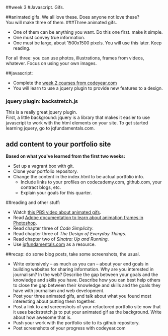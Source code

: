 ##week 3
#Javascript. Gifs.

##animated gifs.
We all love these. Does anyone not love these?  
You will make three of them. 
###Three animated gifs.  
- One of them can be anything you want. Do this one first. make it simple.
- One must convey true information.
- One must be large, about 1500x1500 pixels. You will use this later. Keep reading.  

For all three: you can use photos, illustrations, frames from videos, whatever. Focus on using your own images.  

##javascript:
- Complete the [week 2 courses from codeyear.com](http://www.codecademy.com/curricula/code-year/units/2)
- You will learn to use a jquery plugin to provide new features to a design.

### jquery plugin: backstretch.js
This is a really great jquery plugin.  
First, a little background: jquery is a library that makes it easier to use javascript to work with the html elements on your site.
To get started learning jquery, go to jqfundamentals.com.  

## add content to your portfolio site
**Based on what you've learned from the first two weeks:**  
- Set up a vagrant box with git.  
- Clone your portfolio repository.      
- Change the content in the index.html to be actual portfolio info.
  - Include links to your profiles on codecademy.com, github.com, your contract blogs, etc.
  - Explain your goals for this quarter.

##reading and other stuff:
- Watch [this PBS video about animated gifs](http://www.youtube.com/watch?v=vuxKb5mxM8g).
- Read [Adobe documentation to learn about animation frames in Photoshop](http://help.adobe.com/en_US/Photoshop/11.0/WSC9CD6949-D63F-4299-A024-A212F541F77Ea.html).  
- Read chapter three of _Code Simplicity_.
- Read chapter three of _The Design of Everyday Things_.
- Read chapter two of _Sinatra: Up and Running_.
- Use [jqfundamentals.com](http://jqfundamentals.com) as a resource.

##recap: do some blog posts, take some screenshots, the usual.  
- Write extensively – as much as you can – about your end goals in building websites for sharing information. Why are you interested in journalism? In the web? Describe the gap between your goals and the knowledge and skills you have. Describe how you can best help others to close the gap between their knowledge and skills and the goals they have with journalism and web development.   
- Post your three animated gifs, and talk about what you found most interesting about putting them together.
- Post a link to and screenshots of your refactored portfolio site now that it uses backstretch.js to put your animated gif as the background. Write about how awesome that is.  
- Push your work with the portfolio site to its github repository.  
- Post screenshots of your progress with codeyear.com  